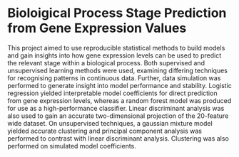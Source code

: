 # Bioloigical Process Stage Prediction from Gene Expression Values

This project aimed to use reproducible statistical methods to build models and gain insights into how gene expression levels can be used to predict the relevant stage within a biological process. Both supervised and unsupervised learning methods were used, examining differing techniques for recognising patterns in continuous data. Further, data simulation was performed to generate insight into model performance and stability. Logistic regression yielded interpretable model coefficients for direct prediction from gene expression levels, whereas a random forest model was produced for use as a high-performance classifier. Linear discriminant analysis was also used to gain an accurate two-dimensional projection of the 20-feature wide dataset. On unsupervised techniques, a gaussian mixture model yielded accurate clustering and principal component analysis was performed to contrast with linear discriminant analysis. Clustering was also performed on simulated model coefficients.
